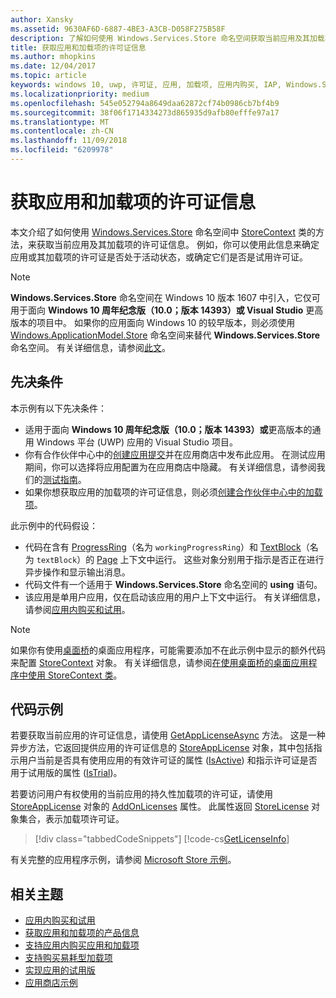 ```yaml
---
author: Xansky
ms.assetid: 9630AF6D-6887-4BE3-A3CB-D058F275B58F
description: 了解如何使用 Windows.Services.Store 命名空间获取当前应用及其加载项的许可证信息。
title: 获取应用和加载项的许可证信息
ms.author: mhopkins
ms.date: 12/04/2017
ms.topic: article
keywords: windows 10, uwp, 许可证, 应用, 加载项, 应用内购买, IAP, Windows.Services.Store
ms.localizationpriority: medium
ms.openlocfilehash: 545e052794a8649daa62872cf74b0986cb7bf4b9
ms.sourcegitcommit: 38f06f1714334273d865935d9afb80efffe97a17
ms.translationtype: MT
ms.contentlocale: zh-CN
ms.lasthandoff: 11/09/2018
ms.locfileid: "6209978"
---
```

# <a name="get-license-info-for-apps-and-add-ons"></a>获取应用和加载项的许可证信息

本文介绍了如何使用 [Windows.Services.Store](https://msdn.microsoft.com/library/windows/apps/windows.services.store.aspx) 命名空间中 [StoreContext](https://msdn.microsoft.com/library/windows/apps/windows.services.store.storecontext.aspx) 类的方法，来获取当前应用及其加载项的许可证信息。 例如，你可以使用此信息来确定应用或其加载项的许可证是否处于活动状态，或确定它们是否是试用许可证。

> [!NOTE]
> **Windows.Services.Store** 命名空间在 Windows 10 版本 1607 中引入，它仅可用于面向 **Windows 10 周年纪念版（10.0；版本 14393）或 Visual Studio** 更高版本的项目中。 如果你的应用面向 Windows 10 的较早版本，则必须使用 [Windows.ApplicationModel.Store](https://msdn.microsoft.com/library/windows/apps/windows.applicationmodel.store.aspx) 命名空间来替代 **Windows.Services.Store** 命名空间。 有关详细信息，请参阅[此文](in-app-purchases-and-trials-using-the-windows-applicationmodel-store-namespace.md)。

## <a name="prerequisites"></a>先决条件

本示例有以下先决条件：
* 适用于面向 **Windows 10 周年纪念版（10.0；版本 14393）或**更高版本的通用 Windows 平台 (UWP) 应用的 Visual Studio 项目。
* 你有合作伙伴中心中的[创建应用提交](https://msdn.microsoft.com/windows/uwp/publish/app-submissions)并在应用商店中发布此应用。 在测试应用期间，你可以选择将应用配置为在应用商店中隐藏。 有关详细信息，请参阅我们的[测试指南](in-app-purchases-and-trials.md#testing)。
* 如果你想获取应用的加载项的许可证信息，则必须[创建合作伙伴中心中的加载项](../publish/add-on-submissions.md)。

此示例中的代码假设：
* 代码在含有 [ProgressRing](https://msdn.microsoft.com/library/windows/apps/windows.ui.xaml.controls.progressring.aspx)（名为 ```workingProgressRing```）和 [TextBlock](https://msdn.microsoft.com/library/windows/apps/windows.ui.xaml.controls.textblock.aspx)（名为 ```textBlock```）的 [Page](https://msdn.microsoft.com/library/windows/apps/windows.ui.xaml.controls.page.aspx) 上下文中运行。 这些对象分别用于指示是否正在进行异步操作和显示输出消息。
* 代码文件有一个适用于 **Windows.Services.Store** 命名空间的 **using** 语句。
* 该应用是单用户应用，仅在启动该应用的用户上下文中运行。 有关详细信息，请参阅[应用内购买和试用](in-app-purchases-and-trials.md#api_intro)。

> [!NOTE]
> 如果你有使用[桌面桥](https://developer.microsoft.com/windows/bridges/desktop)的桌面应用程序，可能需要添加不在此示例中显示的额外代码来配置 [StoreContext](https://msdn.microsoft.com/library/windows/apps/windows.services.store.storecontext.aspx) 对象。 有关详细信息，请参阅[在使用桌面桥的桌面应用程序中使用 StoreContext 类](in-app-purchases-and-trials.md#desktop)。

## <a name="code-example"></a>代码示例

若要获取当前应用的许可证信息，请使用 [GetAppLicenseAsync](https://docs.microsoft.com/uwp/api/windows.services.store.storecontext.getapplicenseasync) 方法。 这是一种异步方法，它返回提供应用的许可证信息的 [StoreAppLicense](https://msdn.microsoft.com/library/windows/apps/windows.services.store.storeapplicense.aspx) 对象，其中包括指示用户当前是否具有使用应用的有效许可证的属性 ([IsActive](https://docs.microsoft.com/uwp/api/windows.services.store.storeapplicense.isactive)) 和指示许可证是否用于试用版的属性 ([IsTrial](https://docs.microsoft.com/uwp/api/windows.services.store.storeapplicense.istrial))。

若要访问用户有权使用的当前应用的持久性加载项的许可证，请使用 [StoreAppLicense](https://msdn.microsoft.com/library/windows/apps/windows.services.store.storeapplicense.aspx) 对象的 [AddOnLicenses](https://docs.microsoft.com/uwp/api/windows.services.store.storeapplicense.addonlicenses) 属性。 此属性返回 [StoreLicense](https://msdn.microsoft.com/library/windows/apps/windows.services.store.storelicense.aspx) 对象集合，表示加载项许可证。

> [!div class="tabbedCodeSnippets"]
[!code-cs[GetLicenseInfo](./code/InAppPurchasesAndLicenses_RS1/cs/GetLicenseInfoPage.xaml.cs#GetLicenseInfo)]

有关完整的应用程序示例，请参阅 [Microsoft Store 示例](https://github.com/Microsoft/Windows-universal-samples/tree/master/Samples/Store)。

## <a name="related-topics"></a>相关主题

* [应用内购买和试用](in-app-purchases-and-trials.md)
* [获取应用和加载项的产品信息](get-product-info-for-apps-and-add-ons.md)
* [支持应用内购买应用和加载项](enable-in-app-purchases-of-apps-and-add-ons.md)
* [支持购买易耗型加载项](enable-consumable-add-on-purchases.md)
* [实现应用的试用版](implement-a-trial-version-of-your-app.md)
* [应用商店示例](https://github.com/Microsoft/Windows-universal-samples/tree/master/Samples/Store)
